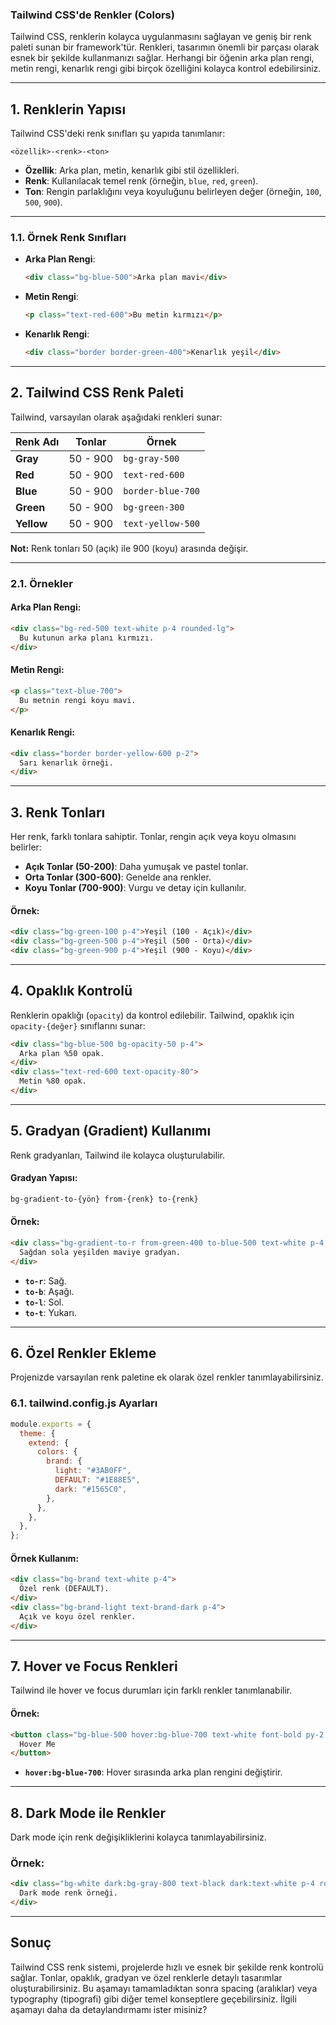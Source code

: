 ### **Tailwind CSS'de Renkler (Colors)**

Tailwind CSS, renklerin kolayca uygulanmasını sağlayan ve geniş bir renk paleti sunan bir framework'tür. Renkleri, tasarımın önemli bir parçası olarak esnek bir şekilde kullanmanızı sağlar. Herhangi bir öğenin arka plan rengi, metin rengi, kenarlık rengi gibi birçok özelliğini kolayca kontrol edebilirsiniz.

---

## **1. Renklerin Yapısı**
Tailwind CSS'deki renk sınıfları şu yapıda tanımlanır:
```plaintext
<özellik>-<renk>-<ton>
```
- **Özellik**: Arka plan, metin, kenarlık gibi stil özellikleri.
- **Renk**: Kullanılacak temel renk (örneğin, `blue`, `red`, `green`).
- **Ton**: Rengin parlaklığını veya koyuluğunu belirleyen değer (örneğin, `100`, `500`, `900`).

---

### **1.1. Örnek Renk Sınıfları**
- **Arka Plan Rengi**:
  ```html
  <div class="bg-blue-500">Arka plan mavi</div>
  ```

- **Metin Rengi**:
  ```html
  <p class="text-red-600">Bu metin kırmızı</p>
  ```

- **Kenarlık Rengi**:
  ```html
  <div class="border border-green-400">Kenarlık yeşil</div>
  ```

---

## **2. Tailwind CSS Renk Paleti**
Tailwind, varsayılan olarak aşağıdaki renkleri sunar:

| Renk Adı   | Tonlar           | Örnek                  |
|------------|------------------|------------------------|
| **Gray**   | 50 - 900         | `bg-gray-500`          |
| **Red**    | 50 - 900         | `text-red-600`         |
| **Blue**   | 50 - 900         | `border-blue-700`      |
| **Green**  | 50 - 900         | `bg-green-300`         |
| **Yellow** | 50 - 900         | `text-yellow-500`      |

**Not:** Renk tonları 50 (açık) ile 900 (koyu) arasında değişir.

---

### **2.1. Örnekler**
#### Arka Plan Rengi:
```html
<div class="bg-red-500 text-white p-4 rounded-lg">
  Bu kutunun arka planı kırmızı.
</div>
```

#### Metin Rengi:
```html
<p class="text-blue-700">
  Bu metnin rengi koyu mavi.
</p>
```

#### Kenarlık Rengi:
```html
<div class="border border-yellow-600 p-2">
  Sarı kenarlık örneği.
</div>
```

---

## **3. Renk Tonları**
Her renk, farklı tonlara sahiptir. Tonlar, rengin açık veya koyu olmasını belirler:
- **Açık Tonlar (50-200)**: Daha yumuşak ve pastel tonlar.
- **Orta Tonlar (300-600)**: Genelde ana renkler.
- **Koyu Tonlar (700-900)**: Vurgu ve detay için kullanılır.

#### Örnek:
```html
<div class="bg-green-100 p-4">Yeşil (100 - Açık)</div>
<div class="bg-green-500 p-4">Yeşil (500 - Orta)</div>
<div class="bg-green-900 p-4">Yeşil (900 - Koyu)</div>
```

---

## **4. Opaklık Kontrolü**
Renklerin opaklığı (`opacity`) da kontrol edilebilir. Tailwind, opaklık için `opacity-{değer}` sınıflarını sunar:
```html
<div class="bg-blue-500 bg-opacity-50 p-4">
  Arka plan %50 opak.
</div>
<div class="text-red-600 text-opacity-80">
  Metin %80 opak.
</div>
```

---

## **5. Gradyan (Gradient) Kullanımı**
Renk gradyanları, Tailwind ile kolayca oluşturulabilir.
#### Gradyan Yapısı:
```html
bg-gradient-to-{yön} from-{renk} to-{renk}
```

#### Örnek:
```html
<div class="bg-gradient-to-r from-green-400 to-blue-500 text-white p-4 rounded-lg">
  Sağdan sola yeşilden maviye gradyan.
</div>
```
- **`to-r`**: Sağ.
- **`to-b`**: Aşağı.
- **`to-l`**: Sol.
- **`to-t`**: Yukarı.

---

## **6. Özel Renkler Ekleme**
Projenizde varsayılan renk paletine ek olarak özel renkler tanımlayabilirsiniz.

### **6.1. tailwind.config.js Ayarları**
```javascript
module.exports = {
  theme: {
    extend: {
      colors: {
        brand: {
          light: "#3AB0FF",
          DEFAULT: "#1E88E5",
          dark: "#1565C0",
        },
      },
    },
  },
};
```

#### Örnek Kullanım:
```html
<div class="bg-brand text-white p-4">
  Özel renk (DEFAULT).
</div>
<div class="bg-brand-light text-brand-dark p-4">
  Açık ve koyu özel renkler.
</div>
```

---

## **7. Hover ve Focus Renkleri**
Tailwind ile hover ve focus durumları için farklı renkler tanımlanabilir.

#### Örnek:
```html
<button class="bg-blue-500 hover:bg-blue-700 text-white font-bold py-2 px-4 rounded">
  Hover Me
</button>
```
- **`hover:bg-blue-700`**: Hover sırasında arka plan rengini değiştirir.

---

## **8. Dark Mode ile Renkler**
Dark mode için renk değişikliklerini kolayca tanımlayabilirsiniz.

### **Örnek:**
```html
<div class="bg-white dark:bg-gray-800 text-black dark:text-white p-4 rounded-lg">
  Dark mode renk örneği.
</div>
```

---

## **Sonuç**
Tailwind CSS renk sistemi, projelerde hızlı ve esnek bir şekilde renk kontrolü sağlar. Tonlar, opaklık, gradyan ve özel renklerle detaylı tasarımlar oluşturabilirsiniz. Bu aşamayı tamamladıktan sonra spacing (aralıklar) veya typography (tipografi) gibi diğer temel konseptlere geçebilirsiniz. İlgili aşamayı daha da detaylandırmamı ister misiniz?